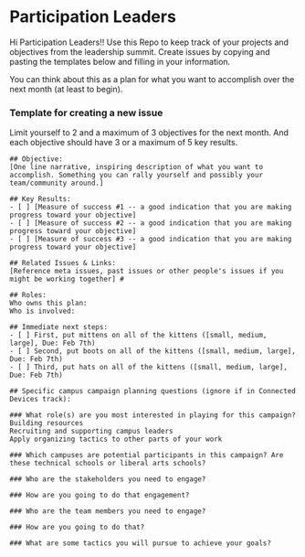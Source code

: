 # Participation Leaders
Hi Participation Leaders!! Use this Repo to keep track of your projects and objectives from the leadership summit. Create issues by copying and pasting the templates below and filling in your information.

You can think about this as a plan for what you want to accomplish over the next month (at least to begin).

### Template for creating a new issue

Limit yourself to 2 and a maximum of 3 objectives for the next month. And each objective should have 3 or a maximum of 5 key results.

```
## Objective: 
[One line narrative, inspiring description of what you want to accomplish. Something you can rally yourself and possibly your team/community around.] 

## Key Results:
- [ ] [Measure of success #1 -- a good indication that you are making progress toward your objective] 
- [ ] [Measure of success #2 -- a good indication that you are making progress toward your objective] 
- [ ] [Measure of success #3 -- a good indication that you are making progress toward your objective] 

## Related Issues & Links: 
[Reference meta issues, past issues or other people's issues if you might be working together] #

## Roles:
Who owns this plan: 
Who is involved: 

## Immediate next steps: 
- [ ] First, put mittens on all of the kittens ([small, medium, large], Due: Feb 7th) 
- [ ] Second, put boots on all of the kittens ([small, medium, large], Due: Feb 7th) 
- [ ] Third, put hats on all of the kittens ([small, medium, large], Due: Feb 7th) 

## Specific campus campaign planning questions (ignore if in Connected Devices track):

### What role(s) are you most interested in playing for this campaign?
Building resources
Recruiting and supporting campus leaders
Apply organizing tactics to other parts of your work

### Which campuses are potential participants in this campaign? Are these technical schools or liberal arts schools?

### Who are the stakeholders you need to engage?

### How are you going to do that engagement?

### Who are the team members you need to engage?

### How are you going to do that?

### What are some tactics you will pursue to achieve your goals?

```
